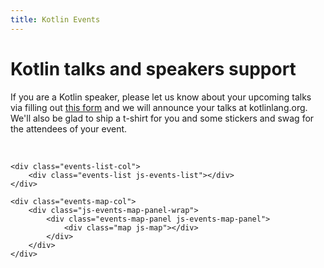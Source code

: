 ```yaml
---
title: Kotlin Events
---
```


# Kotlin talks and speakers support

If you are a Kotlin speaker, please let us know about your upcoming talks via filling out [this form](https://surveys.jetbrains.com/s3/Submit-a-Kotlin-Talk)
and we will announce your talks at kotlinlang.org. We'll also be glad to ship a t-shirt for you and some stickers and swag for the attendees of your event.

<br/>


<div id="events" class="events">

    <div class="events-list-col">
        <div class="events-list js-events-list"></div>
    </div>

    <div class="events-map-col">
        <div class="js-events-map-panel-wrap">
            <div class="events-map-panel js-events-map-panel">
                <div class="map js-map"></div>
            </div>
        </div>
    </div>

</div>

<script src="{{ url_for('static', filename='events.js') }}"></script>
<link rel="stylesheet" href="{{ url_for('static', filename='events.css') }}">